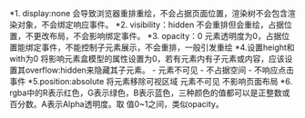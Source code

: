 *1. display:none
    会导致浏览器重排重绘，不会占据页面位置，渲染树不会包含渲染对象，不会绑定响应事件。
*2. visibility：hidden
      不会重排但会重绘，占据位置，不更改布局，不会影响绑定事件。
*3.  opacity：0
     元素透明度为0，占据位置能绑定事件，不能控制子元素展示，不会重排，一般引发重绘
*4.设置height和with为0
     将影响元素盒模型的属性设置为0，若有元素内有⼦元素或内容，应该设置其overflow:hidden来隐藏其⼦元素。 
     - 元素不可⻅
     - 不占据空间 
     - 不响应点击事件
*5.position:absolute
     将元素移除可视区域 元素不可⻅ 不影响⻚⾯布局
*6. rgba中的R表示红⾊，G表示绿⾊，B表示蓝⾊，三种颜⾊的值都可以是正整数或百分数。A表示Alpha透明度。取 值0~1之间，类似opacity。
